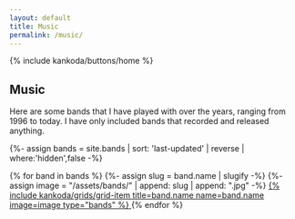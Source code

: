 ```yaml
---
layout: default
title: Music
permalink: /music/
---
```


<article>
  {% include kankoda/buttons/home %}

  <h1>Music</h1>
  
  <p>
    Here are some bands that I have played with over the years, ranging from 1996 to today. I have only included bands that recorded and released anything.
  </p>

  {%- assign bands = site.bands | sort: 'last-updated' | reverse | where:'hidden',false -%}
  <div class="grid col3 centered">
    {% for band in bands %}
      {%- assign slug = band.name | slugify -%}
      {%- assign image = "/assets/bands/" | append: slug | append: ".jpg" -%}
      <a href="{{band.url}}" name="{{slug}}" title="{{band.name}}" class="scale">
        {% include kankoda/grids/grid-item title=band.name name=band.name image=image type="bands" %}
      </a>
    {% endfor %}
  </div>
</article>